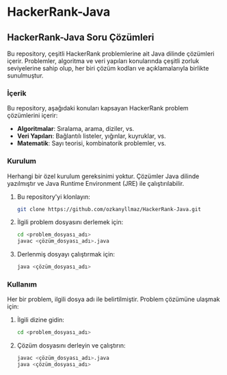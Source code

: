 # HackerRank-Java

## HackerRank-Java Soru Çözümleri

Bu repository, çeşitli HackerRank problemlerine ait Java dilinde çözümleri içerir. Problemler, algoritma ve veri yapıları konularında çeşitli zorluk seviyelerine sahip olup, her biri çözüm kodları ve açıklamalarıyla birlikte sunulmuştur.

### İçerik

Bu repository, aşağıdaki konuları kapsayan HackerRank problem çözümlerini içerir:

- **Algoritmalar**: Sıralama, arama, diziler, vs.
- **Veri Yapıları**: Bağlantılı listeler, yığınlar, kuyruklar, vs.
- **Matematik**: Sayı teorisi, kombinatorik problemler, vs.

### Kurulum

Herhangi bir özel kurulum gereksinimi yoktur. Çözümler Java dilinde yazılmıştır ve Java Runtime Environment (JRE) ile çalıştırılabilir.

1. Bu repository'yi klonlayın:
    ```bash
    git clone https://github.com/ozkanyllmaz/HackerRank-Java.git
    ```

2. İlgili problem dosyasını derlemek için:
    ```bash
    cd <problem_dosyası_adı>
    javac <çözüm_dosyası_adı>.java
    ```

3. Derlenmiş dosyayı çalıştırmak için:
    ```bash
    java <çözüm_dosyası_adı>
    ```

### Kullanım

Her bir problem, ilgili dosya adı ile belirtilmiştir. Problem çözümüne ulaşmak için:

1. İlgili dizine gidin:
    ```bash
    cd <problem_dosyası_adı>
    ```

2. Çözüm dosyasını derleyin ve çalıştırın:
    ```bash
    javac <çözüm_dosyası_adı>.java
    java <çözüm_dosyası_adı>
    ```




